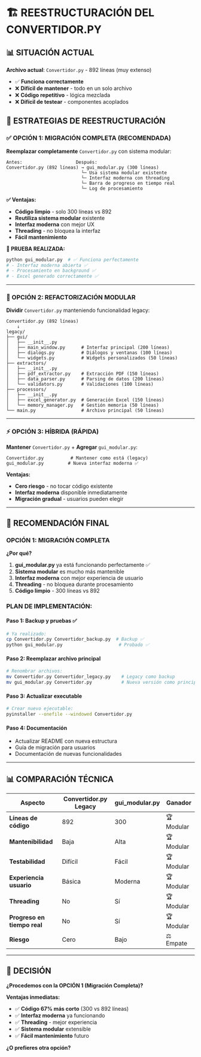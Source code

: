# 🏗️ REESTRUCTURACIÓN DEL CONVERTIDOR.PY

## 📊 SITUACIÓN ACTUAL

**Archivo actual**: `Convertidor.py` - 892 líneas (muy extenso)
- ✅ **Funciona correctamente**
- ❌ **Difícil de mantener** - todo en un solo archivo
- ❌ **Código repetitivo** - lógica mezclada
- ❌ **Difícil de testear** - componentes acoplados

## 🎯 ESTRATEGIAS DE REESTRUCTURACIÓN

### **✅ OPCIÓN 1: MIGRACIÓN COMPLETA (RECOMENDADA)**

**Reemplazar completamente** `Convertidor.py` con sistema modular:

```
Antes:                    Después:
Convertidor.py (892 líneas) → gui_modular.py (300 líneas)
                            └─ Usa sistema modular existente
                            └─ Interfaz moderna con threading
                            └─ Barra de progreso en tiempo real
                            └─ Log de procesamiento
```

**✅ Ventajas:**
- **Código limpio** - solo 300 líneas vs 892
- **Reutiliza sistema modular** existente
- **Interfaz moderna** con mejor UX
- **Threading** - no bloquea la interfaz
- **Fácil mantenimiento**

**🧪 PRUEBA REALIZADA:**
```bash
python gui_modular.py  # ✅ Funciona perfectamente
# - Interfaz moderna abierta ✅
# - Procesamiento en background ✅  
# - Excel generado correctamente ✅
```

---

### **🔄 OPCIÓN 2: REFACTORIZACIÓN MODULAR**

**Dividir** `Convertidor.py` manteniendo funcionalidad legacy:

```
Convertidor.py (892 líneas)
    ↓
legacy/
├── gui/
│   ├── __init__.py
│   ├── main_window.py      # Interfaz principal (200 líneas)
│   ├── dialogs.py          # Diálogos y ventanas (100 líneas)
│   └── widgets.py          # Widgets personalizados (50 líneas)
├── extractors/
│   ├── __init__.py
│   ├── pdf_extractor.py    # Extracción PDF (150 líneas)
│   ├── data_parser.py      # Parsing de datos (200 líneas)
│   └── validators.py       # Validaciones (100 líneas)
├── processors/
│   ├── __init__.py
│   ├── excel_generator.py  # Generación Excel (150 líneas)
│   └── memory_manager.py   # Gestión memoria (50 líneas)
└── main.py                 # Archivo principal (50 líneas)
```

---

### **⚡ OPCIÓN 3: HÍBRIDA (RÁPIDA)**

**Mantener** `Convertidor.py` + **Agregar** `gui_modular.py`:

```
Convertidor.py          # Mantener como está (legacy)
gui_modular.py         # Nueva interfaz moderna ✅
```

**Ventajas:**
- **Cero riesgo** - no tocar código existente
- **Interfaz moderna** disponible inmediatamente
- **Migración gradual** - usuarios pueden elegir

---

## 🚀 RECOMENDACIÓN FINAL

### **OPCIÓN 1: MIGRACIÓN COMPLETA** 

**¿Por qué?**
1. **gui_modular.py** ya está funcionando perfectamente ✅
2. **Sistema modular** es mucho más mantenible
3. **Interfaz moderna** con mejor experiencia de usuario
4. **Threading** - no bloquea durante procesamiento
5. **Código limpio** - 300 líneas vs 892

### **PLAN DE IMPLEMENTACIÓN:**

#### **Paso 1: Backup y pruebas** ✅
```bash
# Ya realizado:
cp Convertidor.py Convertidor_backup.py  # Backup ✅
python gui_modular.py                     # Probado ✅
```

#### **Paso 2: Reemplazar archivo principal**
```bash
# Renombrar archivos:
mv Convertidor.py Convertidor_legacy.py    # Legacy como backup
mv gui_modular.py Convertidor.py           # Nueva versión como principal
```

#### **Paso 3: Actualizar executable**
```bash
# Crear nuevo ejecutable:
pyinstaller --onefile --windowed Convertidor.py
```

#### **Paso 4: Documentación**
- Actualizar README con nueva estructura
- Guía de migración para usuarios
- Documentación de nuevas funcionalidades

---

## 📊 COMPARACIÓN TÉCNICA

| Aspecto | Convertidor.py Legacy | gui_modular.py | Ganador |
|---------|----------------------|----------------|---------|
| **Líneas de código** | 892 | 300 | 🏆 Modular |
| **Mantenibilidad** | Baja | Alta | 🏆 Modular |
| **Testabilidad** | Difícil | Fácil | 🏆 Modular |
| **Experiencia usuario** | Básica | Moderna | 🏆 Modular |
| **Threading** | No | Sí | 🏆 Modular |
| **Progreso en tiempo real** | No | Sí | 🏆 Modular |
| **Riesgo** | Cero | Bajo | ⚖️ Empate |

---

## 🎯 DECISIÓN

**¿Procedemos con la OPCIÓN 1 (Migración Completa)?**

**Ventajas inmediatas:**
- ✅ **Código 67% más corto** (300 vs 892 líneas)
- ✅ **Interfaz moderna** ya funcionando
- ✅ **Threading** - mejor experiencia
- ✅ **Sistema modular** extensible
- ✅ **Fácil mantenimiento** futuro

**¿O prefieres otra opción?**